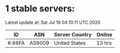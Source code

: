 # 1 stable servers:

Latest update at: Sat Jul 18 04:10:11 UTC 2020

| ID | ASN | Server Country | Online |
| -- | --- | -------------- | ------ |
| #.66FA | AS9009 | United States | 13 hrs |

